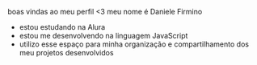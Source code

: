 boas vindas ao meu perfil <3
meu nome é Daniele Firmino

- estou estudando na Alura
- estou me desenvolvendo na linguagem JavaScript
- utilizo esse espaço para minha organização e compartilhamento dos meu projetos desenvolvidos


